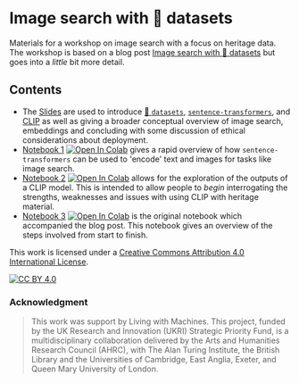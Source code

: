 #  Image search with 🤗 datasets 

Materials for a workshop on image search with a focus on heritage data. The workshop is based on a blog post [Image search with 🤗 datasets](https://huggingface.co/blog/image-search-datasets) but goes into a *little* bit more detail. 

## Contents
- The [Slides](image_search.pdf) are used to introduce [🤗 `datasets`](https://huggingface.co/docs/datasets/index), [`sentence-transformers`](https://www.sbert.net/index.html), and [CLIP](https://openai.com/blog/clip/) as well as giving a broader conceptual overview of image search, embeddings and concluding with some discussion of ethical considerations about deployment. 
- [Notebook 1](01_sentence-transformers-intro.ipynb) [![Open In Colab](https://colab.research.google.com/assets/colab-badge.svg)](https://colab.research.google.com/github/Living-with-machines/image-search/blob/main/01_sentence-transformers-intro.ipynb) gives a rapid overview of how `sentence-transformers` can be used to 'encode' text and images for tasks like image search. 
- [Notebook 2](02_image_search_demo.ipynb) [![Open In Colab](https://colab.research.google.com/assets/colab-badge.svg)](https://colab.research.google.com/github/Living-with-machines/image-search/blob/main/02_image_search_demo.ipynb) allows for the exploration of the outputs of a CLIP model. This is intended to allow people to *begin* interrogating the strengths, weaknesses and issues with using CLIP with heritage material. 
- [Notebook 3](03_hf_blog_image_search.ipynb) [![Open In Colab](https://colab.research.google.com/assets/colab-badge.svg)](https://colab.research.google.com/github/Living-with-machines/image-search/blob/main/03_hf_blog_image_search.ipynb) is the original notebook which accompanied the blog post. This notebook gives an overview of the steps involved from start to finish. 



This work is licensed under a
[Creative Commons Attribution 4.0 International License][cc-by].

[![CC BY 4.0][cc-by-image]][cc-by]

[cc-by]: http://creativecommons.org/licenses/by/4.0/
[cc-by-image]: https://i.creativecommons.org/l/by/4.0/88x31.png
[cc-by-shield]: https://img.shields.io/badge/License-CC%20BY%204.0-lightgrey.svg


### Acknowledgment

> This work was support by Living with Machines. This project, funded by the UK Research and Innovation (UKRI) Strategic Priority Fund, is a multidisciplinary collaboration delivered by the Arts and Humanities Research Council (AHRC), with The Alan Turing Institute, the British Library and the Universities of Cambridge, East Anglia, Exeter, and Queen Mary University of London.
